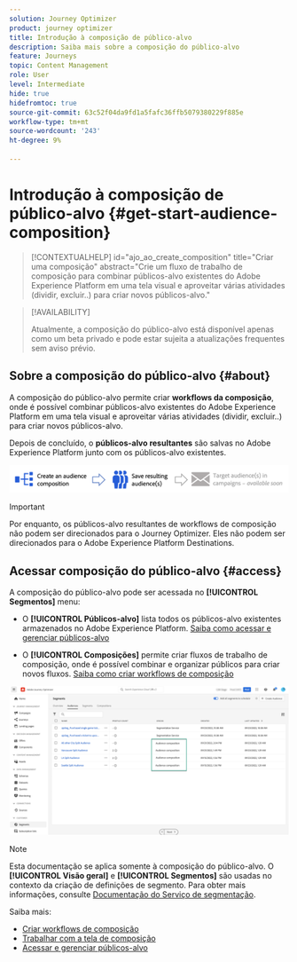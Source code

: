 ```yaml
---
solution: Journey Optimizer
product: journey optimizer
title: Introdução à composição de público-alvo
description: Saiba mais sobre a composição do público-alvo
feature: Journeys
topic: Content Management
role: User
level: Intermediate
hide: true
hidefromtoc: true
source-git-commit: 63c52f04da9fd1a5fafc36ffb5079380229f885e
workflow-type: tm+mt
source-wordcount: '243'
ht-degree: 9%

---
```


# Introdução à composição de público-alvo {#get-start-audience-composition}

>[!CONTEXTUALHELP]
>id="ajo_ao_create_composition"
>title="Criar uma composição"
>abstract="Crie um fluxo de trabalho de composição para combinar públicos-alvo existentes do Adobe Experience Platform em uma tela visual e aproveitar várias atividades (dividir, excluir..) para criar novos públicos-alvo."

>[!AVAILABILITY]
>
>Atualmente, a composição do público-alvo está disponível apenas como um beta privado e pode estar sujeita a atualizações frequentes sem aviso prévio.

## Sobre a composição do público-alvo {#about}

A composição do público-alvo permite criar **workflows da composição**, onde é possível combinar públicos-alvo existentes do Adobe Experience Platform em uma tela visual e aproveitar várias atividades (dividir, excluir..) para criar novos públicos-alvo.

Depois de concluído, o **públicos-alvo resultantes** são salvas no Adobe Experience Platform junto com os públicos-alvo existentes.<!--, and can be **leveraged in campaigns** to target customers.-->

![](assets/audiences-process.png)

>[!IMPORTANT]
>
>Por enquanto, os públicos-alvo resultantes de workflows de composição não podem ser direcionados para o Journey Optimizer. Eles não podem ser direcionados para o Adobe Experience Platform Destinations.

## Acessar composição do público-alvo {#access}

A composição do público-alvo pode ser acessada no **[!UICONTROL Segmentos]** menu:

* O **[!UICONTROL Públicos-alvo]** lista todos os públicos-alvo existentes armazenados no Adobe Experience Platform. [Saiba como acessar e gerenciar públicos-alvo](access-audiences.md)

* O **[!UICONTROL Composições]** permite criar fluxos de trabalho de composição, onde é possível combinar e organizar públicos para criar novos fluxos. [Saiba como criar workflows de composição](create-compositions.md)

![](assets/audiences-list.png)

>[!NOTE]
>
>Esta documentação se aplica somente à composição do público-alvo. O **[!UICONTROL Visão geral]** e **[!UICONTROL Segmentos]** são usadas no contexto da criação de definições de segmento. Para obter mais informações, consulte [Documentação do Serviço de segmentação](https://experienceleague.adobe.com/docs/experience-platform/segmentation/ui/overview.html).

Saiba mais:

* [Criar workflows de composição](create-compositions.md)
* [Trabalhar com a tela de composição](composition-canvas.md)
* [Acessar e gerenciar públicos-alvo](access-audiences.md)
